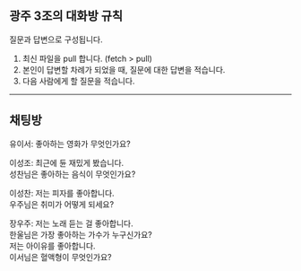 ## 광주 3조의 대화방 규칙
질문과 답변으로 구성됩니다.
1. 최신 파일을 pull 합니다. (fetch > pull)
2. 본인이 답변할 차례가 되었을 때, 질문에 대한 답변을 적습니다.
3. 다음 사람에게 할 질문을 적습니다.

---

## 채팅방

유이서: 좋아하는 영화가 무엇인가요?<br>

이성조: 최근에 듄 재밌게 봤습니다.<br>
성찬님은 좋아하는 음식이 무엇인가요?<br>

이성찬: 저는 피자를 좋아합니다.<br>
우주님은 취미가 어떻게 되세요?<br>

장우주: 저는 노래 듣는 걸 좋아합니다.<br>
한울님은 가장 좋아하는 가수가 누구신가요?<br>
저는 아이유를 좋아합니다.<br>
이서님은 혈액형이 무엇인가요?<br>